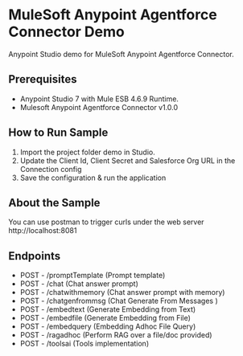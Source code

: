 MuleSoft Anypoint Agentforce Connector Demo
====================================
Anypoint Studio demo for MuleSoft Anypoint Agentforce Connector.


Prerequisites
---------------

* Anypoint Studio 7 with Mule ESB 4.6.9 Runtime.
* Mulesoft Anypoint Agentforce Connector v1.0.0


How to Run Sample
-----------------

1. Import the project folder demo in Studio.
2. Update the Client Id, Client Secret and Salesforce Org URL in the Connection config
3. Save the configuration & run the application


About the Sample
----------------

You can use postman to trigger curls under the web server http://localhost:8081

## Endpoints

* POST - /promptTemplate (Prompt template)
* POST - /chat (Chat answer prompt)
* POST - /chatwithmemory (Chat answer prompt with memory)
* POST - /chatgenfrommsg (Chat Generate From Messages )
* POST - /embedtext (Generate Embedding from Text)
* POST - /embedfile (Generate Embedding from File)
* POST - /embedquery (Embedding Adhoc File Query)
* POST - /ragadhoc (Perform RAG over a file/doc provided)
* POST - /toolsai (Tools implementation)
